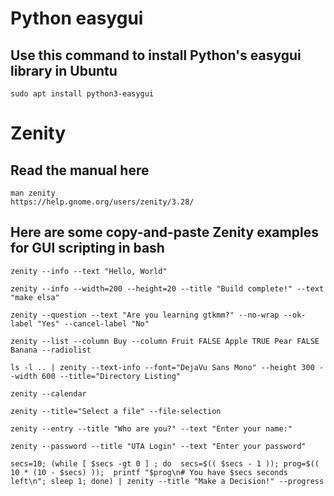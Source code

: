# Python easygui

## Use this command to install Python's easygui library in Ubuntu

    sudo apt install python3-easygui

# Zenity 

## Read the manual here

    man zenity
    https://help.gnome.org/users/zenity/3.28/ 

## Here are some copy-and-paste Zenity examples for GUI scripting in bash

    zenity --info --text "Hello, World"

    zenity --info --width=200 --height=20 --title "Build complete!" --text "make elsa"

    zenity --question --text "Are you learning gtkmm?" --no-wrap --ok-label "Yes" --cancel-label "No"

    zenity --list --column Buy --column Fruit FALSE Apple TRUE Pear FALSE Banana --radiolist

    ls -l .. | zenity --text-info --font="DejaVu Sans Mono" --height 300 --width 600 --title="Directory Listing"

    zenity --calendar

    zenity --title="Select a file" --file-selection

    zenity --entry --title "Who are you?" --text "Enter your name:"

    zenity --password --title "UTA Login" --text "Enter your password"

    secs=10; (while [ $secs -gt 0 ] ; do  secs=$(( $secs - 1 )); prog=$(( 10 * (10 - $secs) ));  printf "$prog\n# You have $secs seconds left\n"; sleep 1; done) | zenity --title "Make a Decision!" --progress

